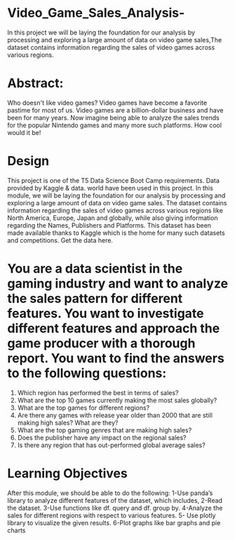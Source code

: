 # Video_Game_Sales_Analysis-
In this project we will be laying the foundation for our analysis by processing and exploring a large amount of data on video game sales,The dataset contains information regarding the sales of video games across various regions.

# Abstract:
Who doesn't like video games? Video games have become a favorite pastime for most of us. Video games are a billion-dollar business and have been for many years. Now imagine being able to analyze the sales trends for the popular Nintendo games and many more such platforms. How cool would it be!

# Design 
This project is one of the T5 Data Science Boot Camp requirements. Data provided by Kaggle & data. world have been used in this project. In this module, we will be laying the foundation for our analysis by processing and exploring a large amount of data on video game sales. The dataset contains information regarding the sales of video games across various regions like North America, Europe, Japan and globally, while also giving information regarding the Names, Publishers and Platforms. This dataset has been made available thanks to Kaggle which is the home for many such datasets and competitions. Get the data here.

# You are a data scientist in the gaming industry and want to analyze the sales pattern for different features. You want to investigate different features and approach the game producer with a thorough report. You want to find the answers to the following questions:
1.	Which region has performed the best in terms of sales?
2.	What are the top 10 games currently making the most sales globally?
3.	What are the top games for different regions?
4.	Are there any games with release year older than 2000 that are still making high sales? What are they?
5.	What are the top gaming genres that are making high sales?
6.	Does the publisher have any impact on the regional sales?
7.	Is there any region that has out-performed global average sales?


# Learning Objectives
After this module, we should be able to do the following:
1-Use panda’s library to analyze different features of the dataset, which includes,
2-Read the dataset.
3-Use functions like df. query and df. group by.
4-Analyze the sales for different regions with respect to various features.
5- Use plotly library to visualize the given results.
6-Plot graphs like bar graphs and pie charts
